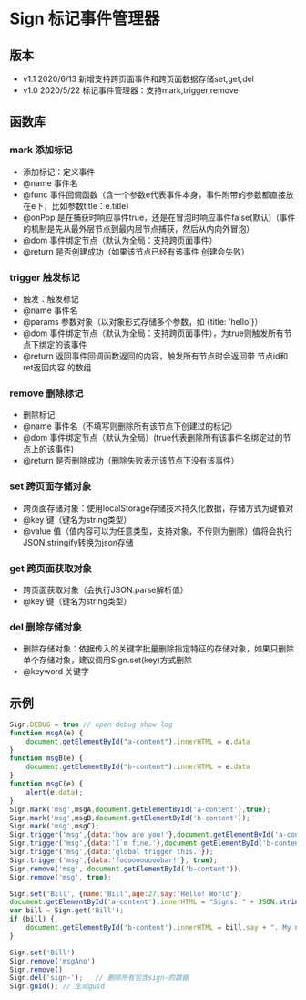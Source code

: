 # Sign 标记事件管理器
## 版本
 * v1.1 2020/6/13 新增支持跨页面事件和跨页面数据存储set,get,del
  * v1.0 2020/5/22 标记事件管理器：支持mark,trigger,remove

## 函数库
### mark 添加标记
 * 添加标记：定义事件
 * @name 事件名
 * @func 事件回调函数（含一个参数e代表事件本身，事件附带的参数都直接放在e下，比如参数title：e.title）
 * @onPop 是在捕获时响应事件true，还是在冒泡时响应事件false(默认)（事件的机制是先从最外层节点到最内层节点捕获，然后从内向外冒泡）
 * @dom 事件绑定节点（默认为全局：支持跨页面事件）
 * @return 是否创建成功（如果该节点已经有该事件 创建会失败）

### trigger 触发标记
 * 触发：触发标记
 * @name 事件名
 * @params 参数对象（以对象形式存储多个参数，如 {title: 'hello'}）
 * @dom 事件绑定节点（默认为全局：支持跨页面事件），为true则触发所有节点下绑定的该事件
 * @return 返回事件回调函数返回的内容，触发所有节点时会返回带 节点id和ret返回内容 的数组

### remove 删除标记
 * 删除标记
 * @name 事件名（不填写则删除所有该节点下创建过的标记）
 * @dom 事件绑定节点（默认为全局）(true代表删除所有该事件名绑定过的节点上的该事件)
 * @return 是否删除成功（删除失败表示该节点下没有该事件）

 ### set 跨页面存储对象
 * 跨页面存储对象：使用localStorage存储技术持久化数据，存储方式为键值对
 * @key 键（键名为string类型）
 * @value 值（值内容可以为任意类型，支持对象，不传则为删除）值将会执行JSON.stringify转换为json存储

### get 跨页面获取对象
* 跨页面获取对象（会执行JSON.parse解析值）
* @key 键（键名为string类型）

### del 删除存储对象
* 删除存储对象：依据传入的关键字批量删除指定特征的存储对象，如果只删除单个存储对象，建议调用Sign.set(key)方式删除
 * @keyword 关键字

## 示例
```js
Sign.DEBUG = true // open debug show log
function msgA(e) {
	document.getElementById("a-content").innerHTML = e.data
}
function msgB(e) {
	document.getElementById("b-content").innerHTML = e.data
}
function msgC(e) {
	alert(e.data);
}
Sign.mark('msg',msgA,document.getElementById('a-content'),true);
Sign.mark('msg',msgB,document.getElementById('b-content'));
Sign.mark('msg',msgC);
Sign.trigger('msg',{data:'how are you!'},document.getElementById('a-content'));
Sign.trigger('msg',{data:'I`m fine.'},document.getElementById('b-content'));
Sign.trigger('msg',{data:'global trigger this.'});
Sign.trigger('msg',{data:'foooooooooobar!'}, true);
Sign.remove('msg', document.getElementById('b-content'));
Sign.remove('msg', true);

Sign.set('Bill', {name:'Bill',age:27,say:'Hello! World'})
document.getElementById('a-content').innerHTML = "Signs: " + JSON.stringify(Sign.get('signs'));
var bill = Sign.get('Bill');
if (bill) {
	document.getElementById('b-content').innerHTML = bill.say + ". My name is " + bill.name + " and I`m " + bill.age + " years old.";
}

Sign.set('Bill')
Sign.remove('msgAno')
Sign.remove()
Sign.del('sign-');   // 删除所有包含sign-的数据
Sign.guid(); // 生成guid
```
